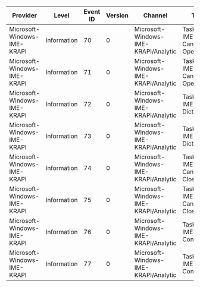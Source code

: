Provider                     |  Level        |  Event ID  |  Version  |  Channel                               |  Task                          |  Opcode  |  Keyword  |  Message
-----------------------------|---------------|------------|-----------|----------------------------------------|--------------------------------|----------|-----------|---------
Microsoft-Windows-IME-KRAPI  |  Information  |  70        |  0        |  Microsoft-Windows-IME-KRAPI/Analytic  |  Task ID: IME Candidate Open   |  Start   |           |
Microsoft-Windows-IME-KRAPI  |  Information  |  71        |  0        |  Microsoft-Windows-IME-KRAPI/Analytic  |  Task ID: IME Candidate Open   |  Stop    |           |
Microsoft-Windows-IME-KRAPI  |  Information  |  72        |  0        |  Microsoft-Windows-IME-KRAPI/Analytic  |  Task ID: IME KR DictLoad      |  Start   |           |
Microsoft-Windows-IME-KRAPI  |  Information  |  73        |  0        |  Microsoft-Windows-IME-KRAPI/Analytic  |  Task ID: IME KR DictLoad      |  Stop    |           |
Microsoft-Windows-IME-KRAPI  |  Information  |  74        |  0        |  Microsoft-Windows-IME-KRAPI/Analytic  |  Task ID: IME Candidate Close  |  Start   |           |
Microsoft-Windows-IME-KRAPI  |  Information  |  75        |  0        |  Microsoft-Windows-IME-KRAPI/Analytic  |  Task ID: IME Candidate Close  |  Stop    |           |
Microsoft-Windows-IME-KRAPI  |  Information  |  76        |  0        |  Microsoft-Windows-IME-KRAPI/Analytic  |  Task ID: IME Conversion       |  Start   |           |
Microsoft-Windows-IME-KRAPI  |  Information  |  77        |  0        |  Microsoft-Windows-IME-KRAPI/Analytic  |  Task ID: IME Conversion       |  Stop    |           |